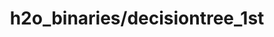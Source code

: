 ---  
schema: data  
title: h2o_binaries/decisiontree_1st  
organization: Lab  
notes: Used in 1 lineage(s)  
resources:  
  - name: h2o_binaries/decisiontree_1st 
    url: file:/Users/kensu/Customers/Kensu/LoanApproval/LAB/output/decisiontree_1st/h2o_binaries/decisiontree_1st 
    format : H2O Model- h2o binary H2ORandomForestEstimator  
license: None  
category:
  - Loan Acceptance Product  
maintainer: User  
maintainer_email: UserMail  
---